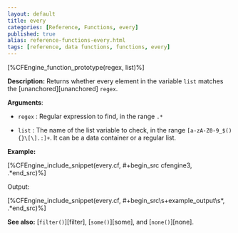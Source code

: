 ```yaml
---
layout: default
title: every
categories: [Reference, Functions, every]
published: true
alias: reference-functions-every.html
tags: [reference, data functions, functions, every]
---
```


[%CFEngine_function_prototype(regex, list)%]

**Description:** Returns whether every element in the variable `list` matches
the [unanchored][unanchored] `regex`.

**Arguments**:

* `regex` : Regular expression to find, in the range `.*`

* `list` : The name of the list variable to check, in the range
`[a-zA-Z0-9_$(){}\[\].:]+`.  It can be a data container or a regular
list.

**Example:**

[%CFEngine_include_snippet(every.cf, #\+begin_src cfengine3, .*end_src)%]

Output:

[%CFEngine_include_snippet(every.cf, #\+begin_src\s+example_output\s*, .*end_src)%]

**See also:** [`filter()`][filter], [`some()`][some], and [`none()`][none].
